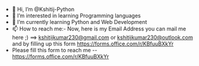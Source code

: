 - 👋 Hi, I’m @Kshitij-Python
- 👀 I’m interested in learning Programming languages
- 🌱 I’m currently learning Python and Web Development
- 📫 How to reach me:- Now, here is my Email Address you can mail me here ;) ==> kshitijkumar230@gmail.com or kshitijkumar230@outlook.com and by filling up this form https://forms.office.com/r/KBfuuBXkYr
- Please fill this form to reach me -- https://forms.office.com/r/KBfuuBXkYr

<!---
Kshitij-Python/Kshitij-Python is a ✨ special ✨ repository because its `README.md` (this file) appears on your GitHub profile.
You can click the Preview link to take a look at your changes.
--->
